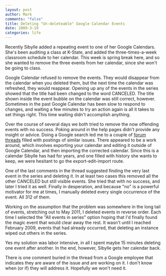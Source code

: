 ```yaml
--- 
layout: post
author: Mark
comments: "false"
title: Deleting "Un-deleteable" Google Calendar Events
date: 2009-3-19
categories: life
---
```

Recently Sibylle added a repeating event to one of her Google Calendars. She's been auditing a class at K-State, and added the three-times-a-week classroom schedule to her calendar. This week is spring break here, and so she wanted to remove the three events from her calendar, since she won't be going to class.

Google Calendar refused to remove the events. They would disappear from the calendar when you deleted them, but the next time the calendar was refreshed, they would reappear. Opening up any of the events in the series showed that the title had been changed to the word CANCELED. The title shown inside the event bubble on the calendar was still correct, however. Sometimes in the past Google Calendar has been slow to respond to changes, and waiting a few minutes to try an action again is all it takes to set things right. This time waiting didn't accomplish anything.

Over the course of several days we both tried to remove the now offending events with no success. Poking around in the help pages didn't provide any insight or advice. Doing a Google search led me to a couple of <a title="Unable to Complete the Deletion of an Event in Google" href="http://www.google.com/support/forum/p/Calendar/thread?tid=06ed341be8e829ab&amp;hl=en&amp;fid=06ed341be8e829ab0004657d004f3852" target="_blank">forum threads</a> filled with postings of similar issues. There appeared to be a work around, which involves exporting your calendar and editing it outside of Google Calendar, and then importing the corrected calendar. Since this is a calendar Sibylle has had for years, and one filled with history she wants to keep, we were hesitant to go the export-edit-import route.

One of the last comments in the thread suggested finding the very last event in the series and deleting it. In at least two cases this removed all the other CANCELED but still visible events. She tried that with no success, and later I tried it as well. Finally in desperation, and because "no" is a powerful motivator for me at times, I manually deleted every single occurrence of the event. All 312 of them.

Working on the assumption that the problem was somewhere in the long tail of events, stretching out to May 2011, I deleted events in reverse order. Each time I selected the "All events in series" option hoping that I'd finally found the magic event that would clear away the rest. It wasn't until I reached February 2009, events that had already occurred, that deleting an instance wiped out others in the series.

Yes my solution was labor intensive, in all I spent maybe 15 minutes deleting one event after another. In the end, however, Sibylle gets her calendar back.

There is one comment buried in the thread from a Google employee that indicates they are aware of the issue and are working on it. I don't know when (or if) they will address it. Hopefully we won't need it.
